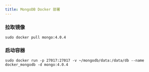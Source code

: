 ```yaml
---
title: MongoDB Docker 部署
---
```


### 拉取镜像
```
sudo docker pull mongo:4.0.4
```

### 启动容器
```
sudo docker run -p 27017:27017 -v ~/mongodb/data:/data/db --name docker_mongodb -d mongo:4.0.4
```